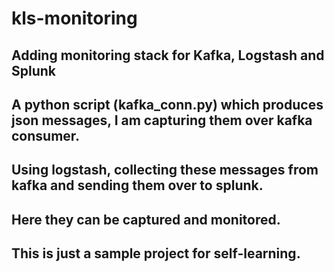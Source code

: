 # kls-monitoring

## Adding monitoring stack for Kafka, Logstash and Splunk

## A python script (kafka_conn.py) which produces json messages, I am capturing them over kafka consumer.

## Using logstash, collecting these messages from kafka and sending them over to splunk.

## Here they can be captured and monitored.

## This is just a sample project for self-learning.